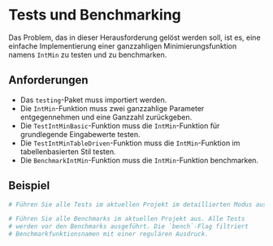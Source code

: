 # Tests und Benchmarking

Das Problem, das in dieser Herausforderung gelöst werden soll, ist es, eine einfache Implementierung einer ganzzahligen Minimierungsfunktion namens `IntMin` zu testen und zu benchmarken.

## Anforderungen

- Das `testing`-Paket muss importiert werden.
- Die `IntMin`-Funktion muss zwei ganzzahlige Parameter entgegennehmen und eine Ganzzahl zurückgeben.
- Die `TestIntMinBasic`-Funktion muss die `IntMin`-Funktion für grundlegende Eingabewerte testen.
- Die `TestIntMinTableDriven`-Funktion muss die `IntMin`-Funktion im tabellenbasierten Stil testen.
- Die `BenchmarkIntMin`-Funktion muss die `IntMin`-Funktion benchmarken.

## Beispiel

```sh
# Führen Sie alle Tests im aktuellen Projekt im detaillierten Modus aus.

# Führen Sie alle Benchmarks im aktuellen Projekt aus. Alle Tests
# werden vor den Benchmarks ausgeführt. Die `bench`-Flag filtriert
# Benchmarkfunktionsnamen mit einer regulären Ausdruck.
```
